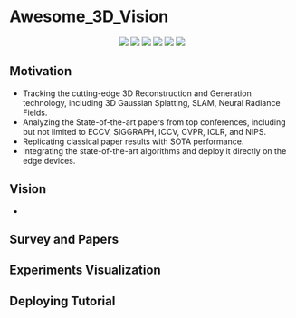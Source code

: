 # Awesome_3D_Vision

<div align='center'>
  <img src=https://cdn.rawgit.com/sindresorhus/awesome/d7305f38d29fed78fa85652e3a63e154dd8e8829/media/badge.svg >
  <img src=https://img.shields.io/github/forks/MindIntels/Awesome_3D_Vision/.svg?style=social >
  <img src=https://img.shields.io/github/stars/MindIntels/Awesome_3D_Vision/.svg?style=social >
  <img src=https://img.shields.io/github/watchers/DefTruth/Awesome-LLM-Inference.svg?style=social >
  <img src=https://img.shields.io/badge/Release-v0.1-brightgreen.svg >
  <img src=https://img.shields.io/badge/License-GPLv3.0-turquoise.svg >
 </div>   


## Motivation
- Tracking the cutting-edge 3D Reconstruction and Generation technology, including 3D Gaussian Splatting, SLAM, Neural Radiance Fields.
- Analyzing the State-of-the-art papers from top conferences, including but not limited to ECCV, SIGGRAPH, ICCV, CVPR, ICLR, and NIPS.
- Replicating classical paper results with SOTA performance.
- Integrating the state-of-the-art algorithms and deploy it directly on the edge devices.

## Vision
- 


## Survey and Papers



## Experiments Visualization



## Deploying Tutorial
